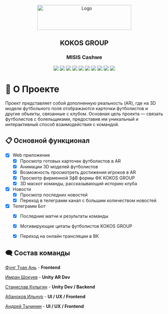 <br />
<div align="center">
    <img src="media/logo.svg" alt="Logo" width="300" height="80">
  <h2 align="center">KOKOS GROUP</h2>
  <h3 align="center">MISIS Cashwe</h3>
</div>

<div align="center">

<img src="https://img.shields.io/badge/c%23-%23239120.svg?style=for-the-badge&logo=csharp&logoColor=white">
<img src="https://img.shields.io/badge/python-3670A0?style=for-the-badge&logo=python&logoColor=ffdd54">
<img src="https://img.shields.io/badge/unity-%23000000.svg?style=for-the-badge&logo=unity&logoColor=white">
<img src="https://img.shields.io/badge/FastAPI-005571?style=for-the-badge&logo=fastapi">
<img src="https://img.shields.io/badge/WebGL-990000?logo=webgl&logoColor=white&style=for-the-badge">
<img src="https://img.shields.io/badge/figma-%23F24E1E.svg?style=for-the-badge&logo=figma&logoColor=white">
<img src="https://img.shields.io/badge/docker-%230db7ed.svg?style=for-the-badge&logo=docker&logoColor=white">
<img src="https://img.shields.io/badge/git-%23F05033.svg?style=for-the-badge&logo=git&logoColor=white">
<img src="https://img.shields.io/badge/github-%23121011.svg?style=for-the-badge&logo=github&logoColor=white">
<img src="https://img.shields.io/badge/Linux-FCC624?style=for-the-badge&logo=linux&logoColor=black">


</div>

# 🚀  О Проекте
Проект представляет собой дополненную реальность (AR), где на 3D модели футбольного поля отображаются карточки футболистов и другие объекты, связанные с клубом. 
Основная цель проекта — связать футболистов с болельщиками, предоставив им уникальный и интерактивный способ взаимодействия с командой.



## 📋 Основной функционал 
- [x] Web приложение
  - [x] Просмотр готовых карточек футболистов в AR
  - [x] Анимации 3D моделей футболистов 
  - [x] Возможность просмотреть достижения игроков в AR
  - [x] Просмотр фирменной 3фВ формы ФК KOKOS GROUP
  - [x] 3D маскот команды, рассказывающий историю клуба
- [x] Новости 
  - [x] Просмотр последних новостей 
  - [x] Переход в телеграмм канал с большим количеством новостей
- [x] Телеграмм Бот 
  - [x] Последние матчи и результаты команды 
  - [x] Мотивирующие цитаты футболистов KOKOS GROUP
  - [x] Переход на онлайн трансляции в ВК


## 🗨️ Состав команды 
[Фунг Туан Ань](https://github.com/Himura-777) - **Frontend**

[Имран Шокуев](https://github.com/imka07) - **Unity AR Dev**

[Станислав Кулыгин](https://github.com/Klopi746) - **Unity Dev / Backend**

[Абаноков Ильнур](https://t.me/timkoskos) - **UI / UX / Frontend**

[Андрей Тычинин](https://t.me/timkoskos) - **UI / UX / Frontend**
